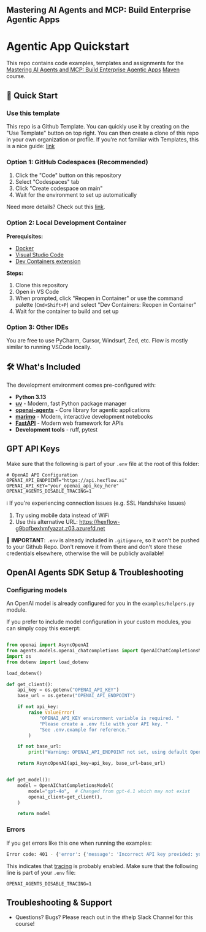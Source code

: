 ## Mastering AI Agents and MCP: Build Enterprise Agentic Apps
# Agentic App Quickstart

This repo contains code examples, templates and assignments for the [Mastering AI Agents and MCP: Build Enterprise Agentic Apps](https://maven.com/rafael-pierre/building-agentic-ai-apps-with-mcp) [Maven](https://www.maven.com) course.

## 🚀 Quick Start

### Use this template

This repo is a Github Template. You can quickly use it by creating on the "Use Template" button on top right. You can then create a clone of this repo in your own organization or profile. If you're not familiar with Templates, this is a nice guide: [link](https://dev.to/jajera/how-to-create-and-use-a-github-repository-template-2g7l)

### Option 1: GitHub Codespaces (Recommended)

1. Click the "Code" button on this repository
2. Select "Codespaces" tab
3. Click "Create codespace on main"
4. Wait for the environment to set up automatically

Need more details? Check out this [link](https://docs.github.com/en/enterprise-cloud@latest/codespaces/developing-in-a-codespace/creating-a-codespace-from-a-template).

### Option 2: Local Development Container

**Prerequisites:**
- [Docker](https://docs.docker.com/get-docker/)
- [Visual Studio Code](https://code.visualstudio.com/)
- [Dev Containers extension](https://marketplace.visualstudio.com/items?itemName=ms-vscode-remote.remote-containers)

**Steps:**
1. Clone this repository
2. Open in VS Code
3. When prompted, click "Reopen in Container" or use the command palette (`Cmd+Shift+P`) and select "Dev Containers: Reopen in Container"
4. Wait for the container to build and set up

### Option 3: Other IDEs

You are free to use PyCharm, Cursor, Windsurf, Zed, etc. Flow is mostly similar to running VSCode locally.

## 🛠️ What's Included

The development environment comes pre-configured with:

- **Python 3.13**
- **[uv](https://github.com/astral-sh/uv)** - Modern, fast Python package manager
- **[openai-agents](https://openai.github.io/openai-agents-python/)** - Core library for agentic applications
- **[marimo](https://marimo.io/)** - Modern, interactive development notebooks
- **[FastAPI](https://fastapi.tiangolo.com/)** - Modern web framework for APIs
- **Development tools** - ruff, pytest

## GPT API Keys

Make sure that the following is part of your `.env` file at the root of this folder:

```
# OpenAI API Configuration
OPENAI_API_ENDPOINT="https://api.hexflow.ai"
OPENAI_API_KEY="your_openai_api_key_here"
OPENAI_AGENTS_DISABLE_TRACING=1
```

ℹ️ If you're experiencing connection issues (e.g. SSL Handshake Issues)
1. Try using mobile data instead of WiFi
2. Use this alternative URL: https://hexflow-g9bqfbexhmfyazat.z03.azurefd.net

🔴 **IMPORTANT**: `.env` is already included in `.gitignore`, so it won't be pushed to your Github Repo. Don't remove it from there and don't store these credentials elsewhere, otherwise the will be publicly available!

## OpenAI Agents SDK Setup & Troubleshooting

### Configuring models

An OpenAI model is already configured for you in the `examples/helpers.py` module.

If you prefer to include model configuration in your custom modules, you can simply copy this excerpt:

```python

from openai import AsyncOpenAI
from agents.models.openai_chatcompletions import OpenAIChatCompletionsModel
import os
from dotenv import load_dotenv

load_dotenv()

def get_client():
    api_key = os.getenv("OPENAI_API_KEY")
    base_url = os.getenv("OPENAI_API_ENDPOINT")

    if not api_key:
        raise ValueError(
            "OPENAI_API_KEY environment variable is required. "
            "Please create a .env file with your API key. "
            "See .env.example for reference."
        )

    if not base_url:
        print("Warning: OPENAI_API_ENDPOINT not set, using default OpenAI endpoint")

    return AsyncOpenAI(api_key=api_key, base_url=base_url)


def get_model():
    model = OpenAIChatCompletionsModel(
        model="gpt-4o",  # Changed from gpt-4.1 which may not exist
        openai_client=get_client(),
    )

    return model
```

### Errors

If you get errors like this one when running the examples:

```bash
Error code: 401 - {'error': {'message': 'Incorrect API key provided: your_ope************here. You can find your API key at https://platform.openai.com/account/api-keys.', 'type': 'invalid_request_error', 'param': None, 'code': 'invalid_api_key'}}
```

This indicates that [tracing](https://openai.github.io/openai-agents-python/tracing/) is probably enabled. Make sure that the following line is part of your `.env` file:

```
OPENAI_AGENTS_DISABLE_TRACING=1
```

## Troubleshooting & Support

- Questions? Bugs? Please reach out in the #help Slack Channel for this course!
